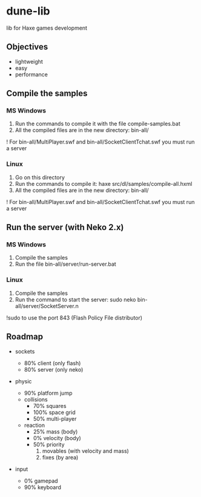 # dune-lib

lib for Haxe games development

## Objectives

* lightweight
* easy
* performance


## Compile the samples

### MS Windows

1. Run the commands to compile it with the file compile-samples.bat
2. All the compiled files are in the new directory: bin-all/

! For bin-all/MultiPlayer.swf and bin-all/SocketClientTchat.swf you must run a server


### Linux

1. Go on this directory
1. Run the commands to compile it:
    haxe src/dl/samples/compile-all.hxml
2. All the compiled files are in the new directory: bin-all/

! For bin-all/MultiPlayer.swf and bin-all/SocketClientTchat.swf you must run a server


## Run the server (with Neko 2.x)

### MS Windows

1. Compile the samples
2. Run the file bin-all/server/run-server.bat

### Linux

1. Compile the samples
2. Run the command to start the server:
    sudo neko bin-all/server/SocketServer.n

!sudo to use the port 843 (Flash Policy File distributor)


## Roadmap

* sockets
	* 80% client (only flash)
	* 80% server (only neko)

* physic
	* 90% platform jump
	* collisions
		* 70% squares
		* 100% space grid
		* 50% multi-player
	* reaction
		* 25% mass (body)
		* 0% velocity (body)
		* 50% priority
			1. movables (with velocity and mass)
			2. fixes (by area)
* input
	* 0% gamepad
	* 90% keyboard
	